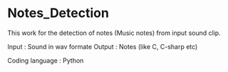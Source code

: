 # Notes_Detection
This work for the detection of notes (Music notes) from input sound clip. 

Input : Sound in wav formate
Output : Notes (like C, C-sharp etc)

Coding language : Python 
